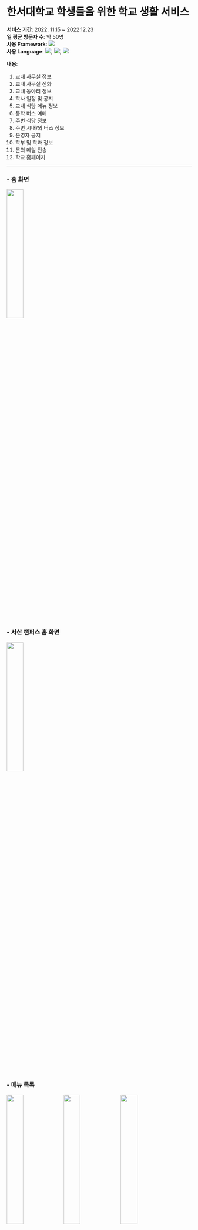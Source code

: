 # 한서대학교 학생들을 위한 학교 생활 서비스

**서비스 기간**: 2022. 11.15 ~ 2022.12.23  
**일 평균 방문자 수**: 약 50명  
**사용 Framework**: <img src="https://img.shields.io/badge/Django-3766AB?style=flat-square&logo=Django&logoColor=white"/>  
**사용 Language**: <img src="https://img.shields.io/badge/Python-3766AB?style=flat-square&logo=Python&logoColor=white"/>, <img src="https://img.shields.io/badge/HTML-3766AB?style=flat-square&logo=HTML&logoColor=white"/>, <img src="https://img.shields.io/badge/CSS-3766AB?style=flat-square&logo=CSS&logoColor=white"/>  

**내용**:
1. 교내 사무실 정보
2. 교내 사무실 전화
3. 교내 동아리 정보
4. 학사 일정 및 공지
5. 교내 식당 메뉴 정보
6. 통학 버스 예매
7. 주변 식당 정보
8. 주변 시내/외 버스 정보
9. 운영자 공지
10. 학부 및 학과 정보
11. 문의 메일 전송
12. 학교 홈페이지

---

### - 홈 화면
<img src="https://github.com/user-attachments/assets/d373d0f4-68e8-4d17-b71d-a3dbba51cc43" width="30%">

### - 서산 캠퍼스 홈 화면
<img src="https://github.com/user-attachments/assets/19fc9bff-68d5-40d2-953c-83d28eddc49e" width="30%">

### - 메뉴 목록
<img src="https://github.com/user-attachments/assets/80bd5d80-32b6-43c0-a19d-a820da66e39a" width="30%">
<img src="https://github.com/user-attachments/assets/c8b56edd-bb0c-40d1-8424-53eb200ee8d8" width="30%">
<img src="https://github.com/user-attachments/assets/32f3c66d-0526-4545-9084-d452727167c1" width="30%">
<img src="https://github.com/user-attachments/assets/308da7c2-1252-46e3-a6d5-c77bd63cd3c3" width="30%">

### - 학부 및 학과 정보
<img src="https://github.com/user-attachments/assets/754c8931-f7d7-44d7-bed1-07861963664d" width="30%">
<img src="https://github.com/user-attachments/assets/f1b8ab35-f004-4b64-ba28-9cf13b5b992b" width="30%">

### - 학부 및 학과 부서별 연락처
<img src="https://github.com/user-attachments/assets/0506def3-78ec-4ac9-bbcf-a496fbdf8adc" width="30%">
<img src="https://github.com/user-attachments/assets/2f8131c1-6306-46a8-9ac6-23cd72812b3e" width="30%">

### - 학교 부서별 연락처
<img src="https://github.com/user-attachments/assets/b20b09c4-177a-45db-b3a0-7fc558163ed7" width="30%">

### - 동아리 정보
<img src="https://github.com/user-attachments/assets/0468fbd2-79b8-4e55-adb5-caf7fa91f70e" width="30%">

### - 소통방
<img src="https://github.com/user-attachments/assets/ad175c30-e5f1-4541-8ab5-b7bd40d4670b" width="30%">

### - 지역 버스 시간 정보
<img src="https://github.com/user-attachments/assets/359d26fe-63f0-4b88-b8c7-d1ade87f0ae7" width="30%">
<img src="https://github.com/user-attachments/assets/866cfbbc-e9d2-4ece-bccd-d6112fd54536" width="30%">

### - 주변 식당 정보
<img src="https://github.com/user-attachments/assets/ae8c7ce5-9665-4072-98ff-ebaec74bfa14" width="30%">
<img src="https://github.com/user-attachments/assets/019f03d2-6fef-44b8-a6bd-e67e67456386" width="30%">
